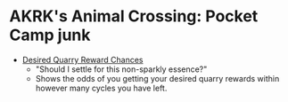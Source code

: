 # AKRK's Animal Crossing: Pocket Camp junk

- [Desired Quarry Reward Chances](https://akrk-acpc.github.io/quarry/index.html)
  * "Should I settle for this non-sparkly essence?"
  * Shows the odds of you getting your desired quarry rewards within however many cycles you have left. 
